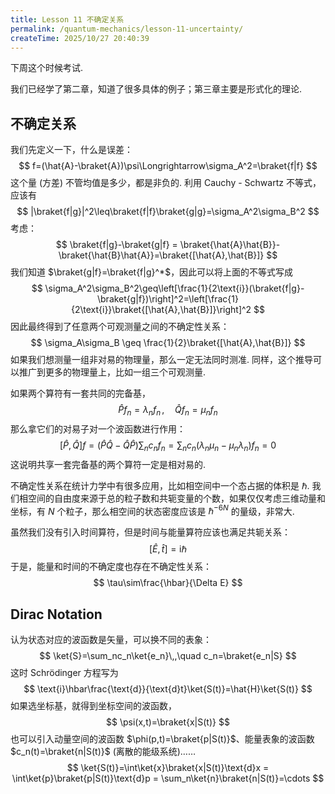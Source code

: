 ```yaml
---
title: Lesson 11 不确定关系
permalink: /quantum-mechanics/lesson-11-uncertainty/
createTime: 2025/10/27 20:40:39
---
```

下周这个时候考试.

我们已经学了第二章，知道了很多具体的例子；第三章主要是形式化的理论.

## 不确定关系

我们先定义一下，什么是误差：
$$
f=(\hat{A}-\braket{A})\psi\Longrightarrow\sigma_A^2=\braket{f|f}
$$
这个量 (方差) 不管均值是多少，都是非负的. 利用 Cauchy - Schwartz 不等式，应该有
$$
|\braket{f|g}|^2\leq\braket{f|f}\braket{g|g}=\sigma_A^2\sigma_B^2
$$
考虑：
$$
\braket{f|g}-\braket{g|f} = \braket{\hat{A}\hat{B}}-\braket{\hat{B}\hat{A}}=\braket{[\hat{A},\hat{B}]}
$$
我们知道 $\braket{g|f}=\braket{f|g}^*$，因此可以将上面的不等式写成
$$
\sigma_A^2\sigma_B^2\geq\left[\frac{1}{2\text{i}}(\braket{f|g}-\braket{g|f})\right]^2=\left[\frac{1}{2\text{i}}\braket{[\hat{A},\hat{B}]}\right]^2
$$
因此最终得到了任意两个可观测量之间的不确定性关系：
$$
\sigma_A\sigma_B \geq \frac{1}{2}\braket{[\hat{A},\hat{B}]}
$$
如果我们想测量一组非对易的物理量，那么一定无法同时测准. 同样，这个推导可以推广到更多的物理量上，比如一组三个可观测量.

如果两个算符有一套共同的完备基，
$$
\hat{P}f_n = \lambda_nf_n\,,\quad\hat{Q}f_n=\mu_nf_n
$$
那么拿它们的对易子对一个波函数进行作用：
$$
[\hat{P},\hat{Q}]f = (\hat{P}\hat{Q}-\hat{Q}\hat{P})\sum_n c_nf_n=\sum_nc_n(\lambda_n\mu_n-\mu_n\lambda_n)f_n=0
$$
这说明共享一套完备基的两个算符一定是相对易的.

不确定性关系在统计力学中有很多应用，比如相空间中一个态占据的体积是 $\hbar$. 我们相空间的自由度来源于总的粒子数和共轭变量的个数，如果仅仅考虑三维动量和坐标，有 $N$ 个粒子，那么相空间的状态密度应该是 $\hbar^{-6N}$ 的量级，非常大.

虽然我们没有引入时间算符，但是时间与能量算符应该也满足共轭关系：
$$
[\hat{E},\hat{t}]=\text{i}\hbar
$$
于是，能量和时间的不确定度也存在不确定性关系：
$$
\tau\sim\frac{\hbar}{\Delta E}
$$

## Dirac Notation

认为状态对应的波函数是矢量，可以换不同的表象：
$$
\ket{S}=\sum_nc_n\ket{e_n}\,,\quad c_n=\braket{e_n|S}
$$
这时 Schrödinger 方程写为
$$
\text{i}\hbar\frac{\text{d}}{\text{d}t}\ket{S(t)}=\hat{H}\ket{S(t)}
$$
如果选坐标基，就得到坐标空间的波函数，
$$
\psi(x,t)=\braket{x|S(t)}
$$
也可以引入动量空间的波函数 $\phi(p,t)=\braket{p|S(t)}$、能量表象的波函数 $c_n(t)=\braket{n|S(t)}$ (离散的能级系统)……
$$
\ket{S(t)}=\int\ket{x}\braket{x|S(t)}\text{d}x = \int\ket{p}\braket{p|S(t)}\text{d}p = \sum_n\ket{n}\braket{n|S(t)}=\cdots
$$
